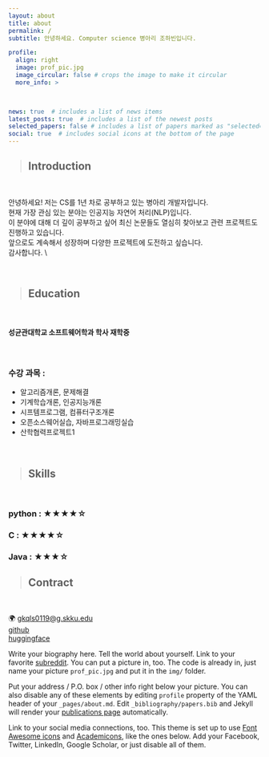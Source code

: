 ```yaml
---
layout: about
title: about
permalink: /
subtitle: 안녕하세요. Computer science 병아리 조하빈입니다.

profile:
  align: right
  image: prof_pic.jpg
  image_circular: false # crops the image to make it circular
  more_info: >
    


news: true  # includes a list of news items
latest_posts: true  # includes a list of the newest posts
selected_papers: false # includes a list of papers marked as "selected={true}"
social: true  # includes social icons at the bottom of the page
---
```

> ## Introduction
<br>

안녕하세요! 저는 CS를 1년 차로 공부하고 있는 병아리 개발자입니다.\
현재 가장 관심 있는 분야는 인공지능 자연어 처리(NLP)입니다.\
이 분야에 대해 더 깊이 공부하고 싶어 최신 논문들도 열심히 찾아보고 관련 프로젝트도 진행하고 있습니다.\
앞으로도 계속해서 성장하며 다양한 프로젝트에 도전하고 싶습니다.\
감사합니다. \

<br>

> ## Education
<br>

#### 성균관대학교 소프트웨어학과 학사 재학중

<br>

### 수강 과목 :
- 알고리즘개론, 문제해결
- 기계학습개론, 인공지능개론
- 시프템프로그램, 컴퓨터구조개론
- 오픈소스웨어실습, 자바프로그래밍실습
- 산학협력프로젝트1

<br>

> ## Skills
<br>

### python : ★★★★☆
### C : ★★★★☆
### Java : ★★★☆

> ## Contract
<br>

🌍 gkqls0119@g.skku.edu\
[github](https://github.com/chohabin) \
[huggingface](https://huggingface.co/bingha33) 





Write your biography here. Tell the world about yourself. Link to your favorite [subreddit](http://reddit.com). You can put a picture in, too. The code is already in, just name your picture `prof_pic.jpg` and put it in the `img/` folder.

Put your address / P.O. box / other info right below your picture. You can also disable any of these elements by editing `profile` property of the YAML header of your `_pages/about.md`. Edit `_bibliography/papers.bib` and Jekyll will render your [publications page](/al-folio/publications/) automatically.

Link to your social media connections, too. This theme is set up to use [Font Awesome icons](http://fortawesome.github.io/Font-Awesome/) and [Academicons](https://jpswalsh.github.io/academicons/), like the ones below. Add your Facebook, Twitter, LinkedIn, Google Scholar, or just disable all of them.